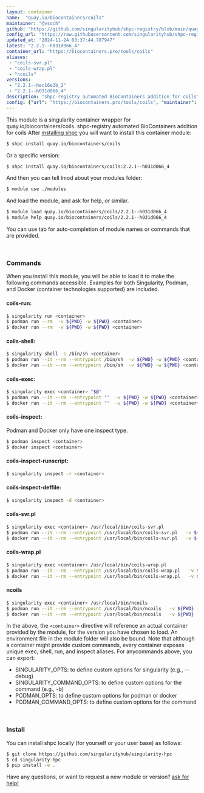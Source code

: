 ```yaml
---
layout: container
name:  "quay.io/biocontainers/coils"
maintainer: "@vsoch"
github: "https://github.com/singularityhub/shpc-registry/blob/main/quay.io/biocontainers/coils/container.yaml"
config_url: "https://raw.githubusercontent.com/singularityhub/shpc-registry/main/quay.io/biocontainers/coils/container.yaml"
updated_at: "2024-11-24 03:37:44.787947"
latest: "2.2.1--h031d066_4"
container_url: "https://biocontainers.pro/tools/coils"
aliases:
 - "coils-svr.pl"
 - "coils-wrap.pl"
 - "ncoils"
versions:
 - "2.2.1--hec16e2b_2"
 - "2.2.1--h031d066_4"
description: "shpc-registry automated BioContainers addition for coils"
config: {"url": "https://biocontainers.pro/tools/coils", "maintainer": "@vsoch", "description": "shpc-registry automated BioContainers addition for coils", "latest": {"2.2.1--h031d066_4": "sha256:41d210195b2ef4de535ad7d546458eba7c52ba1c8136bf9d4e0437ce37d6ae4c"}, "tags": {"2.2.1--hec16e2b_2": "sha256:bb6b9ae2ac65d8cdcb0eb51beadeceaa94d43b5441406df33fc4958ee7fc26ee", "2.2.1--h031d066_4": "sha256:41d210195b2ef4de535ad7d546458eba7c52ba1c8136bf9d4e0437ce37d6ae4c"}, "docker": "quay.io/biocontainers/coils", "aliases": {"coils-svr.pl": "/usr/local/bin/coils-svr.pl", "coils-wrap.pl": "/usr/local/bin/coils-wrap.pl", "ncoils": "/usr/local/bin/ncoils"}}
---
```


This module is a singularity container wrapper for quay.io/biocontainers/coils.
shpc-registry automated BioContainers addition for coils
After [installing shpc](#install) you will want to install this container module:


```bash
$ shpc install quay.io/biocontainers/coils
```

Or a specific version:

```bash
$ shpc install quay.io/biocontainers/coils:2.2.1--h031d066_4
```

And then you can tell lmod about your modules folder:

```bash
$ module use ./modules
```

And load the module, and ask for help, or similar.

```bash
$ module load quay.io/biocontainers/coils/2.2.1--h031d066_4
$ module help quay.io/biocontainers/coils/2.2.1--h031d066_4
```

You can use tab for auto-completion of module names or commands that are provided.

<br>

### Commands

When you install this module, you will be able to load it to make the following commands accessible.
Examples for both Singularity, Podman, and Docker (container technologies supported) are included.

#### coils-run:

```bash
$ singularity run <container>
$ podman run --rm  -v ${PWD} -w ${PWD} <container>
$ docker run --rm  -v ${PWD} -w ${PWD} <container>
```

#### coils-shell:

```bash
$ singularity shell -s /bin/sh <container>
$ podman run --it --rm --entrypoint /bin/sh  -v ${PWD} -w ${PWD} <container>
$ docker run --it --rm --entrypoint /bin/sh  -v ${PWD} -w ${PWD} <container>
```

#### coils-exec:

```bash
$ singularity exec <container> "$@"
$ podman run --it --rm --entrypoint ""  -v ${PWD} -w ${PWD} <container> "$@"
$ docker run --it --rm --entrypoint ""  -v ${PWD} -w ${PWD} <container> "$@"
```

#### coils-inspect:

Podman and Docker only have one inspect type.

```bash
$ podman inspect <container>
$ docker inspect <container>
```

#### coils-inspect-runscript:

```bash
$ singularity inspect -r <container>
```

#### coils-inspect-deffile:

```bash
$ singularity inspect -d <container>
```


#### coils-svr.pl

```bash
$ singularity exec <container> /usr/local/bin/coils-svr.pl
$ podman run --it --rm --entrypoint /usr/local/bin/coils-svr.pl   -v ${PWD} -w ${PWD} <container> -c " $@"
$ docker run --it --rm --entrypoint /usr/local/bin/coils-svr.pl   -v ${PWD} -w ${PWD} <container> -c " $@"
```


#### coils-wrap.pl

```bash
$ singularity exec <container> /usr/local/bin/coils-wrap.pl
$ podman run --it --rm --entrypoint /usr/local/bin/coils-wrap.pl   -v ${PWD} -w ${PWD} <container> -c " $@"
$ docker run --it --rm --entrypoint /usr/local/bin/coils-wrap.pl   -v ${PWD} -w ${PWD} <container> -c " $@"
```


#### ncoils

```bash
$ singularity exec <container> /usr/local/bin/ncoils
$ podman run --it --rm --entrypoint /usr/local/bin/ncoils   -v ${PWD} -w ${PWD} <container> -c " $@"
$ docker run --it --rm --entrypoint /usr/local/bin/ncoils   -v ${PWD} -w ${PWD} <container> -c " $@"
```



In the above, the `<container>` directive will reference an actual container provided
by the module, for the version you have chosen to load. An environment file in the
module folder will also be bound. Note that although a container
might provide custom commands, every container exposes unique exec, shell, run, and
inspect aliases. For anycommands above, you can export:

 - SINGULARITY_OPTS: to define custom options for singularity (e.g., --debug)
 - SINGULARITY_COMMAND_OPTS: to define custom options for the command (e.g., -b)
 - PODMAN_OPTS: to define custom options for podman or docker
 - PODMAN_COMMAND_OPTS: to define custom options for the command

<br>

### Install

You can install shpc locally (for yourself or your user base) as follows:

```bash
$ git clone https://github.com/singularityhub/singularity-hpc
$ cd singularity-hpc
$ pip install -e .
```

Have any questions, or want to request a new module or version? [ask for help!](https://github.com/singularityhub/singularity-hpc/issues)